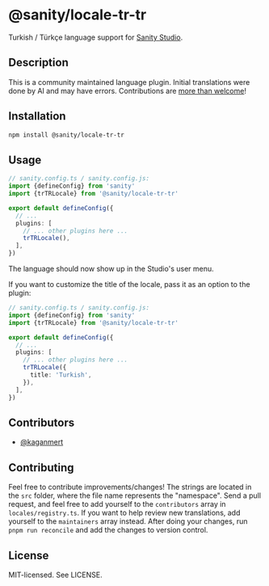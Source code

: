 # @sanity/locale-tr-tr

Turkish / Türkçe language support for [Sanity Studio](https://www.sanity.io/).

## Description

This is a community maintained language plugin. Initial translations were done by AI and may have errors. Contributions are [more than welcome](#contributing)!

## Installation

```sh
npm install @sanity/locale-tr-tr
```

## Usage

```ts
// sanity.config.ts / sanity.config.js:
import {defineConfig} from 'sanity'
import {trTRLocale} from '@sanity/locale-tr-tr'

export default defineConfig({
  // ...
  plugins: [
    // ... other plugins here ...
    trTRLocale(),
  ],
})
```

The language should now show up in the Studio's user menu.

If you want to customize the title of the locale, pass it as an option to the plugin:

```ts
// sanity.config.ts / sanity.config.js:
import {defineConfig} from 'sanity'
import {trTRLocale} from '@sanity/locale-tr-tr'

export default defineConfig({
  // ...
  plugins: [
    // ... other plugins here ...
    trTRLocale({
      title: 'Turkish',
    }),
  ],
})
```

## Contributors

- [@kaganmert](https://github.com/kaganmert)

## Contributing

Feel free to contribute improvements/changes! The strings are located in the `src` folder, where the file name represents the "namespace". Send a pull request, and feel free to add yourself to the `contributors` array in `locales/registry.ts`. If you want to help review new translations, add yourself to the `maintainers` array instead. After doing your changes, run `pnpm run reconcile` and add the changes to version control.

## License

MIT-licensed. See LICENSE.
